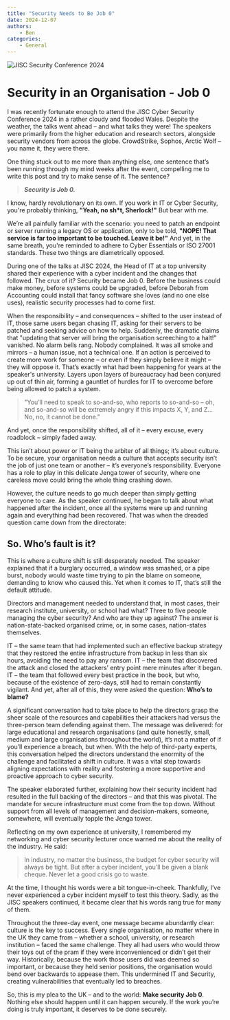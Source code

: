 ```yaml
---
title: "Security Needs to Be Job 0"
date: 2024-12-07
authors:
    - Ben
categories:
    - General
---
```


![JISC Security Conference 2024](https://i.imgur.com/ihZeRX2.jpeg)

# Security in an Organisation - Job 0
I was recently fortunate enough to attend the JISC Cyber Security Conference 2024 in a rather cloudy and flooded Wales. Despite the weather, the talks went ahead – and what talks they were! The speakers were primarily from the higher education and research sectors, alongside security vendors from across the globe. CrowdStrike, Sophos, Arctic Wolf – you name it, they were there.

One thing stuck out to me more than anything else, one sentence that’s been running through my mind weeks after the event, compelling me to write this post and try to make sense of it. The sentence?

>***Security is Job 0.***

I know, hardly revolutionary on its own. If you work in IT or Cyber Security, you're probably thinking, **"Yeah, no sh*t, Sherlock!"** But bear with me.

We’re all painfully familiar with the scenario: you need to patch an endpoint or server running a legacy OS or application, only to be told, **"NOPE! That service is far too important to be touched. Leave it be!"** And yet, in the same breath, you're reminded to adhere to Cyber Essentials or ISO 27001 standards. These two things are diametrically opposed.

During one of the talks at JISC 2024, the Head of IT at a top university shared their experience with a cyber incident and the changes that followed. The crux of it? Security became Job 0. Before the business could make money, before systems could be upgraded, before Deborah from Accounting could install that fancy software she loves (and no one else uses), realistic security processes had to come first.

When the responsibility – and consequences – shifted to the user instead of IT, those same users began chasing IT, asking for their servers to be patched and seeking advice on how to help. Suddenly, the dramatic claims that "updating that server will bring the organisation screeching to a halt!" vanished. No alarm bells rang. Nobody complained. It was all smoke and mirrors – a human issue, not a technical one.
If an action is perceived to create more work for someone – or even if they simply believe it might – they will oppose it. That’s exactly what had been happening for years at the speaker's university. Layers upon layers of bureaucracy had been conjured up out of thin air, forming a gauntlet of hurdles for IT to overcome before being allowed to patch a system.
>"You’ll need to speak to so-and-so, who reports to so-and-so – oh, and so-and-so will be extremely angry if this impacts X, Y, and Z… No, no, it cannot be done."

And yet, once the responsibility shifted, all of it – every excuse, every roadblock – simply faded away.

This isn’t about power or IT being the arbiter of all things; it’s about culture. To be secure, your organisation needs a culture that accepts security isn’t the job of just one team or another – it’s everyone’s responsibility. Everyone has a role to play in this delicate Jenga tower of security, where one careless move could bring the whole thing crashing down.

However, the culture needs to go much deeper than simply getting everyone to care. As the speaker continued, he began to talk about what happened after the incident, once all the systems were up and running again and everything had been recovered. That was when the dreaded question came down from the directorate:

## So. Who’s fault is it?

This is where a culture shift is still desperately needed. The speaker explained that if a burglary occurred, a window was smashed, or a pipe burst, nobody would waste time trying to pin the blame on someone, demanding to know who caused this. Yet when it comes to IT, that’s still the default attitude. 

Directors and management needed to understand that, in most cases, their research institute, university, or school had what? Three to five people managing the cyber security? And who are they up against? The answer is nation-state-backed organised crime, or, in some cases, nation-states themselves.

IT – the same team that had implemented such an effective backup strategy that they restored the entire infrastructure from backup in less than six hours, avoiding the need to pay any ransom. IT – the team that discovered the attack and closed the attackers’ entry point mere minutes after it began. IT – the team that followed every best practice in the book, but who, because of the existence of zero-days, still had to remain constantly vigilant. And yet, after all of this, they were asked the question: **Who’s to blame?**

A significant conversation had to take place to help the directors grasp the sheer scale of the resources and capabilities their attackers had versus the three-person team defending against them. The message was delivered: for large educational and research organisations (and quite honestly, small, medium and large organisations throughout the world), it’s not a matter of if you’ll experience a breach, but when.
With the help of third-party experts, this conversation helped the directors understand the enormity of the challenge and facilitated a shift in culture. It was a vital step towards aligning expectations with reality and fostering a more supportive and proactive approach to cyber security.



The speaker elaborated further, explaining how their security incident had resulted in the full backing of the directors – and that this was pivotal. The mandate for secure infrastructure must come from the top down. Without support from all levels of management and decision-makers, someone, somewhere, will eventually topple the Jenga tower.

Reflecting on my own experience at university, I remembered my networking and cyber security lecturer once warned me about the reality of the industry. He said:
> In industry, no matter the business, the budget for cyber security will always be tight. But after a cyber incident, you’ll be given a blank cheque. Never let a good crisis go to waste.

At the time, I thought his words were a bit tongue-in-cheek. Thankfully, I’ve never experienced a cyber incident myself to test this theory. Sadly, as the JISC speakers continued, it became clear that his words rang true for many of them.

Throughout the three-day event, one message became abundantly clear: culture is the key to success. Every single organisation, no matter where in the UK they came from – whether a school, university, or research institution – faced the same challenge. They all had users who would throw their toys out of the pram if they were inconvenienced or didn’t get their way. Historically, because the work those users did was deemed so important, or because they held senior positions, the organisation would bend over backwards to appease them. This undermined IT and Security, creating vulnerabilities that eventually led to breaches.

So, this is my plea to the UK – and to the world: **Make security Job 0**. Nothing else should happen until it can happen securely. If the work you’re doing is truly important, it deserves to be done securely.
